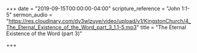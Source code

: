 +++
date = "2019-09-15T00:00:00-04:00"
scripture_reference = "John 1:1-5"
sermon_audio = "https://res.cloudinary.com/dy3wlzuye/video/upload/v1/KingstonChurch/4_The_Eternal_Existence_of_the_Word_part_3_1.1-5.mp3"
title = "The Eternal Existence of the Word (part 3)"

+++

